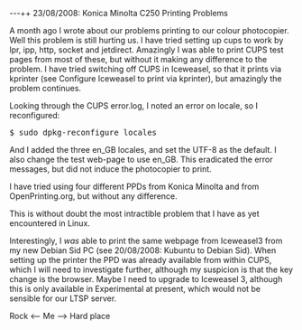 ---++ 23/08/2008: Konica Minolta C250 Printing Problems

A month ago I wrote about our problems printing to our colour photocopier.  Well this problem is still hurting us.  I have tried setting up cups to work by lpr, ipp, http, socket and jetdirect.  Amazingly I was able to print CUPS test pages from most of these, but without it making any difference to the problem.  I have tried switching off CUPS in Iceweasel, so that it prints via kprinter (see Configure Iceweasel to print via kprinter), but amazingly the problem continues.

Looking through the CUPS error.log, I noted an error on locale, so I reconfigured:

<pre>
$ sudo dpkg-reconfigure locales
</pre>

And I added the three en_GB locales, and set the UTF-8 as the default.  I also change the test web-page to use en_GB.  This eradicated the error messages, but did not induce the photocopier to print.

I have tried using four different PPDs from Konica Minolta and from OpenPrinting.org, but without any difference.

This is without doubt the most intractible problem that I have as yet encountered in Linux.

Interestingly, I *was* able to print the same webpage from Iceweasel3 from my new Debian Sid PC (see 20/08/2008: Kubuntu to Debian Sid).  When setting up the printer the PPD was already available from within CUPS, which I will need to investigate further, although my suspicion is that the key change is the browser.  Maybe I need to upgrade to Iceweasel 3, although this is only available in Experimental at present, which would not be sensible for our LTSP server.

Rock <-- Me --> Hard place
